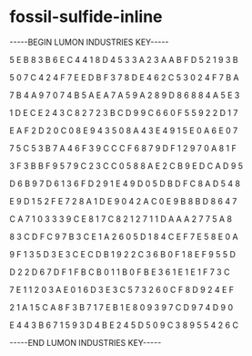 # fossil-sulfide-inline

-----BEGIN LUMON INDUSTRIES KEY-----

5 E B 8 3 B 6 E C 4 4 1 8 D 4 5 3 3 A 2 3 A A B F D 5 2 1 9 3 B

5 0 7 C 4 2 4 F 7 E E D B F 3 7 8 D E 4 6 2 C 5 3 0 2 4 F 7 B A

7 B 4 A 9 7 0 7 4 B 5 A E A 7 A 5 9 A 2 8 9 D 8 6 8 8 4 A 5 E 3

1 D E C E 2 4 3 C 8 2 7 2 3 B C D 9 9 C 6 6 0 F 5 5 9 2 2 D 1 7

E A F 2 D 2 0 C 0 8 E 9 4 3 5 0 8 A 4 3 E 4 9 1 5 E 0 A 6 E 0 7

7 5 C 5 3 B 7 A 4 6 F 3 9 C C C F 6 8 7 9 D F 1 2 9 7 0 A 8 1 F

3 F 3 B B F 9 5 7 9 C 2 3 C C 0 5 8 8 A E 2 C B 9 E D C A D 9 5

D 6 B 9 7 D 6 1 3 6 F D 2 9 1 E 4 9 D 0 5 D B D F C 8 A D 5 4 8

E 9 D 1 5 2 F E 7 2 8 A 1 D E 9 0 4 2 A C 0 E 9 B 8 B D 8 6 4 7

C A 7 1 0 3 3 3 9 C E 8 1 7 C 8 2 1 2 7 1 1 D A A A 2 7 7 5 A 8

8 3 C D F C 9 7 B 3 C E 1 A 2 6 0 5 D 1 8 4 C E F 7 E 5 8 E 0 A

9 F 1 3 5 D 3 E 3 C E C D B 1 9 2 2 C 3 6 B 0 F 1 8 E F 9 5 5 D

D 2 2 D 6 7 D F 1 F B C B 0 1 1 B 0 F B E 3 6 1 E 1 E 1 F 7 3 C

7 E 1 1 2 0 3 A E 0 1 6 D 3 E 3 C 5 7 3 2 6 0 C F 8 D 9 2 4 E F

2 1 A 1 5 C A 8 F 3 B 7 1 7 E B 1 E 8 0 9 3 9 7 C D 9 7 4 D 9 0

E 4 4 3 B 6 7 1 5 9 3 D 4 B E 2 4 5 D 5 0 9 C 3 8 9 5 5 4 2 6 C

-----END LUMON INDUSTRIES KEY-----

